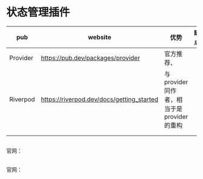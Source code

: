 # 状态管理插件

| pub      | website                                   | 优势                           | 缺点  | 备注  |     |
| -------- | ----------------------------------------- | ---------------------------- | --- | --- | --- |
| Provider | https://pub.dev/packages/provider         | 官方推荐、                        |     |     |     |
| Riverpod | https://riverpod.dev/docs/getting_started | 与provider同作者，相当于是provider的重构 |     |     |     |
|          |                                           |                              |     |     |     |
|          |                                           |                              |     |     |     |

## 

官网：

## 

官网：
